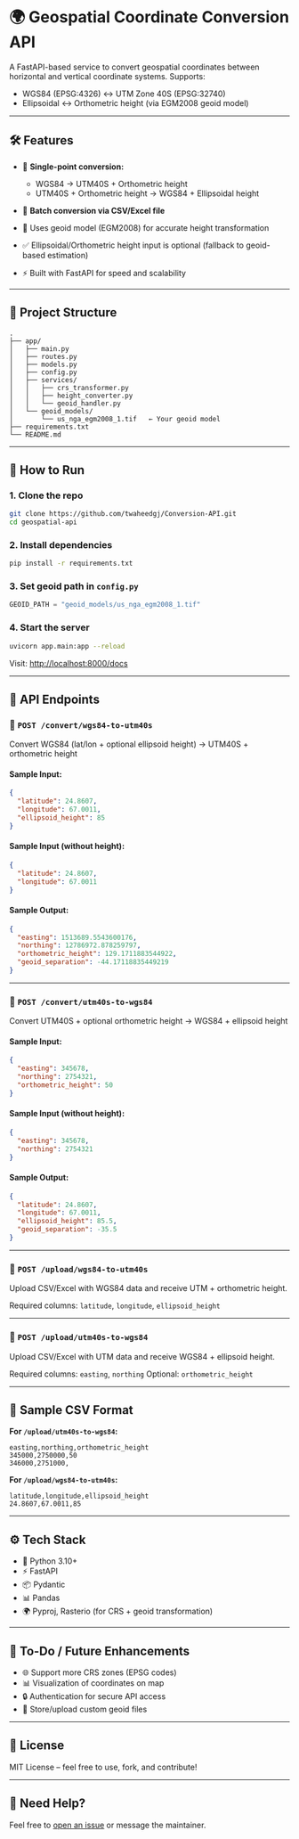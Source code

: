 # 🌍 Geospatial Coordinate Conversion API

A FastAPI-based service to convert geospatial coordinates between horizontal and vertical coordinate systems. Supports:

* WGS84 (EPSG:4326) ↔ UTM Zone 40S (EPSG:32740)
* Ellipsoidal ↔ Orthometric height (via EGM2008 geoid model)

---

## 🛠️ Features

* 🔁 **Single-point conversion:**

  * WGS84 → UTM40S + Orthometric height
  * UTM40S + Orthometric height → WGS84 + Ellipsoidal height
* 📅 **Batch conversion via CSV/Excel file**
* 📏 Uses geoid model (EGM2008) for accurate height transformation
* ✅ Ellipsoidal/Orthometric height input is optional (fallback to geoid-based estimation)
* ⚡ Built with FastAPI for speed and scalability

---

## 📂 Project Structure

```
.
├── app/
│   ├── main.py
│   ├── routes.py
│   ├── models.py
│   ├── config.py
│   ├── services/
│   │   ├── crs_transformer.py
│   │   ├── height_converter.py
│   │   └── geoid_handler.py
│   └── geoid_models/
│       └── us_nga_egm2008_1.tif   ← Your geoid model
├── requirements.txt
└── README.md
```

---

## 🚀 How to Run

### 1. Clone the repo

```bash
git clone https://github.com/twaheedgj/Conversion-API.git
cd geospatial-api
```

### 2. Install dependencies

```bash
pip install -r requirements.txt
```

### 3. Set geoid path in `config.py`

```python
GEOID_PATH = "geoid_models/us_nga_egm2008_1.tif"
```

### 4. Start the server

```bash
uvicorn app.main:app --reload
```

Visit: [http://localhost:8000/docs](http://localhost:8000/docs)

---

## 📢 API Endpoints

### 🔹 `POST /convert/wgs84-to-utm40s`

Convert WGS84 (lat/lon + optional ellipsoid height) → UTM40S + orthometric height

#### Sample Input:

```json
{
  "latitude": 24.8607,
  "longitude": 67.0011,
  "ellipsoid_height": 85
}
```

#### Sample Input (without height):

```json
{
  "latitude": 24.8607,
  "longitude": 67.0011
}
```

#### Sample Output:

```json
{
  "easting": 1513689.5543600176,
  "northing": 12786972.878259797,
  "orthometric_height": 129.1711883544922,
  "geoid_separation": -44.17118835449219
}
```

---

### 🔹 `POST /convert/utm40s-to-wgs84`

Convert UTM40S + optional orthometric height → WGS84 + ellipsoid height

#### Sample Input:

```json
{
  "easting": 345678,
  "northing": 2754321,
  "orthometric_height": 50
}
```

#### Sample Input (without height):

```json
{
  "easting": 345678,
  "northing": 2754321
}
```

#### Sample Output:

```json
{
  "latitude": 24.8607,
  "longitude": 67.0011,
  "ellipsoid_height": 85.5,
  "geoid_separation": -35.5
}
```

---

### 🔹 `POST /upload/wgs84-to-utm40s`

Upload CSV/Excel with WGS84 data and receive UTM + orthometric height.

Required columns: `latitude`, `longitude`, `ellipsoid_height`

---

### 🔹 `POST /upload/utm40s-to-wgs84`

Upload CSV/Excel with UTM data and receive WGS84 + ellipsoid height.

Required columns: `easting`, `northing`
Optional: `orthometric_height`

---

## 📁 Sample CSV Format

**For `/upload/utm40s-to-wgs84`:**

```csv
easting,northing,orthometric_height
345000,2750000,50
346000,2751000,
```

**For `/upload/wgs84-to-utm40s`:**

```csv
latitude,longitude,ellipsoid_height
24.8607,67.0011,85
```

---

## ⚙️ Tech Stack

* 🐍 Python 3.10+
* ⚡ FastAPI
* 📦 Pydantic
* 📊 Pandas
* 🌍 Pyproj, Rasterio (for CRS + geoid transformation)

---

## 📌 To-Do / Future Enhancements

* 🌐 Support more CRS zones (EPSG codes)
* 📊 Visualization of coordinates on map
* 🔒 Authentication for secure API access
* 📅 Store/upload custom geoid files

---

## 📃 License

MIT License – feel free to use, fork, and contribute!

---

## 🤛 Need Help?

Feel free to [open an issue](https://github.com/twaheedgj/Conversion-API/issues) or message the maintainer.
